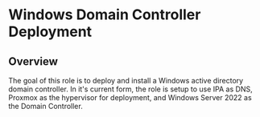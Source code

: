 # Windows Domain Controller Deployment

## Overview
The goal of this role is to deploy and install a Windows active directory domain controller. In it's current form, the role is setup to use IPA as DNS, Proxmox as the hypervisor for deployment, and Windows Server 2022 as the Domain Controller. 
